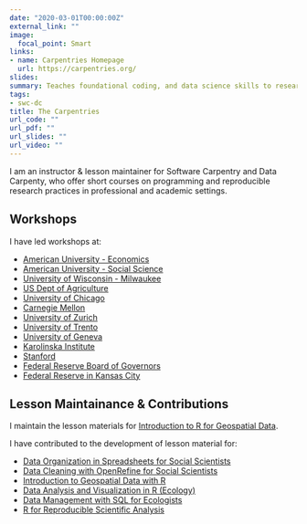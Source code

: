 ```yaml
---
date: "2020-03-01T00:00:00Z"
external_link: ""
image:
  focal_point: Smart
links:
- name: Carpentries Homepage
  url: https://carpentries.org/
slides:
summary: Teaches foundational coding, and data science skills to researchers Targeted at graduate students & researchers.
tags:
- swc-dc
title: The Carpentries
url_code: ""
url_pdf: ""
url_slides: ""
url_video: ""
---
```


I am an instructor & lesson maintainer for Software Carpentry and Data Carpenty, who offer short courses on programming and reproducible research practices in professional and academic settings.

## Workshops

I have led workshops at:

- [American University - Economics](https://lachlandeer.github.io/2020-10-26-american-online-economics)
- [American University - Social Science](https://lachlandeer.github.io/2020-10-19-american-online-socialscience)
- [University of Wisconsin - Milwaukee](https://lachlandeer.github.io/2020-10-13-uwm-online)
- [US Dept of Agriculture](https://lachlandeer.github.io/2020-07-14-usda-online)
- [University of Chicago](https://lachlandeer.github.io/2020-06-23-uchicago-online2) 
- [Carnegie Mellon](https://lachlandeer.github.io/2020-03-12-carnegie) 
- [University of Zurich](https://uzhcrs.github.io/2019-02-07-zurich/)
- [University of Trento](https://mkcor.github.io/2018-11-14-trento/) 
- [University of Geneva](https://lachlandeer.github.io/2018-03-08-geneva/) 
- [Karolinska Institute](https://hadrieng.github.io/2017-10-16-karolinska/)
- [Stanford](https://lachlandeer.github.io/2017-06-01-stanford/)
- [Federal Reserve Board of Governors](https://lachlandeer.github.io/2017-05-01-dc-frb/)
- [Federal Reserve in Kansas City](https://butterflyology.github.io/2017-02-14-kcfrb/)

## Lesson Maintainance & Contributions

I maintain the lesson materials for  [Introduction to R for Geospatial Data](http://www.datacarpentry.org/r-intro-geospatial/).

I have contributed to the development of lesson material for:

- [Data Organization in Spreadsheets for Social Scientists](http://datacarpentry.github.io/spreadsheets-socialsci/)
- [Data Cleaning with OpenRefine for Social Scientists](https://datacarpentry.github.io/openrefine-socialsci/)
- [Introduction to Geospatial Data with R](https://datacarpentry.org/r-raster-vector-geospatial)
- [Data Analysis and Visualization in R (Ecology)](https://datacarpentry.org/R-ecology-lesson)
- [Data Management with SQL for Ecologists](http://datacarpentry.github.io/sql-ecology-lesson)
- [R for Reproducible Scientific Analysis](https://swcarpentry.github.io/r-novice-gapminder/)